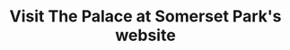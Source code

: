 ---
title: Visit The Palace at Somerset Park's website
description: The Palace at Somerset Park's logo
img: /img/clients/thepalace.png
link: http://palacesomersetpark.com/
---